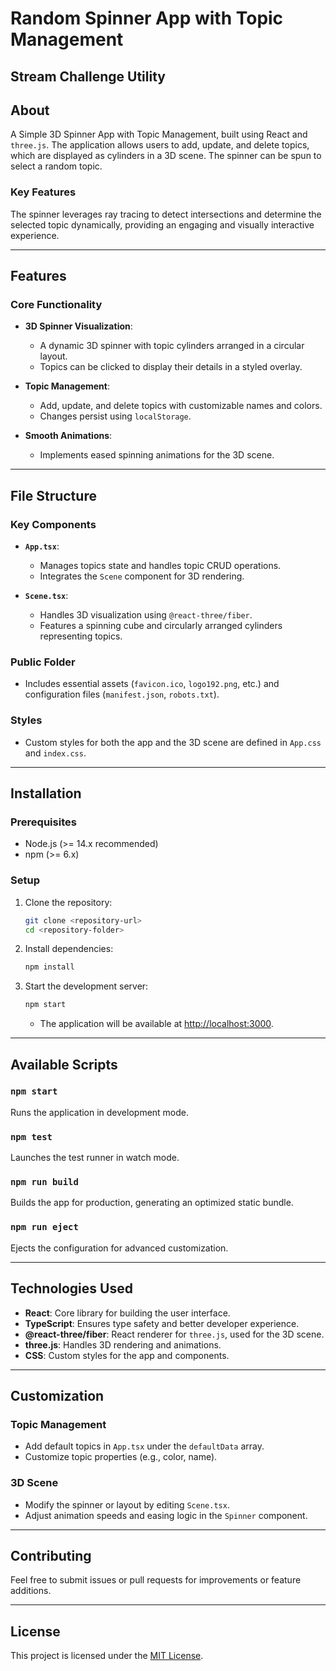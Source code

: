 # Random Spinner App with Topic Management

## Stream Challenge Utility


## About

A Simple 3D Spinner App with Topic Management, built using React and `three.js`. The application allows users to add, update, and delete topics, which are displayed as cylinders in a 3D scene. The spinner can be spun to select a random topic.

### **Key Features**
The spinner leverages ray tracing to detect intersections and determine the selected topic dynamically, providing an engaging and visually interactive experience.


---

## Features

### Core Functionality
- **3D Spinner Visualization**:
  - A dynamic 3D spinner with topic cylinders arranged in a circular layout.
  - Topics can be clicked to display their details in a styled overlay.

- **Topic Management**:
  - Add, update, and delete topics with customizable names and colors.
  - Changes persist using `localStorage`.

- **Smooth Animations**:
  - Implements eased spinning animations for the 3D scene.

---

## File Structure
### **Key Components**
- **`App.tsx`**:
  - Manages topics state and handles topic CRUD operations.
  - Integrates the `Scene` component for 3D rendering.

- **`Scene.tsx`**:
  - Handles 3D visualization using `@react-three/fiber`.
  - Features a spinning cube and circularly arranged cylinders representing topics.

### **Public Folder**
- Includes essential assets (`favicon.ico`, `logo192.png`, etc.) and configuration files (`manifest.json`, `robots.txt`).

### **Styles**
- Custom styles for both the app and the 3D scene are defined in `App.css` and `index.css`.

---

## Installation

### Prerequisites
- Node.js (>= 14.x recommended)
- npm (>= 6.x)

### Setup
1. Clone the repository:
   ```bash
   git clone <repository-url>
   cd <repository-folder>
   ```

2. Install dependencies:
   ```bash
   npm install
   ```

3. Start the development server:
   ```bash
   npm start
   ```
   - The application will be available at [http://localhost:3000](http://localhost:3000).

---

## Available Scripts

### `npm start`
Runs the application in development mode.

### `npm test`
Launches the test runner in watch mode.

### `npm run build`
Builds the app for production, generating an optimized static bundle.

### `npm run eject`
Ejects the configuration for advanced customization.

---

## Technologies Used

- **React**: Core library for building the user interface.
- **TypeScript**: Ensures type safety and better developer experience.
- **@react-three/fiber**: React renderer for `three.js`, used for the 3D scene.
- **three.js**: Handles 3D rendering and animations.
- **CSS**: Custom styles for the app and components.

---

## Customization

### Topic Management
- Add default topics in `App.tsx` under the `defaultData` array.
- Customize topic properties (e.g., color, name).

### 3D Scene
- Modify the spinner or layout by editing `Scene.tsx`.
- Adjust animation speeds and easing logic in the `Spinner` component.

---

## Contributing
Feel free to submit issues or pull requests for improvements or feature additions.

---

## License
This project is licensed under the [MIT License](LICENSE).
